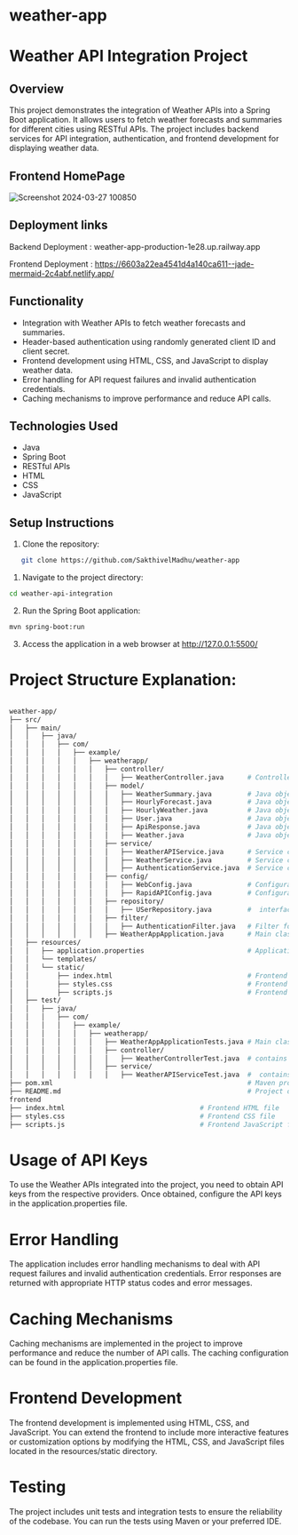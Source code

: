 # weather-app

# Weather API Integration Project

## Overview

This project demonstrates the integration of Weather APIs into a Spring Boot application. It allows users to fetch weather forecasts and summaries for different cities using RESTful APIs. The project includes backend services for API integration, authentication, and frontend development for displaying weather data.


## Frontend HomePage

![Screenshot 2024-03-27 100850](https://github.com/SakthivelMadhu/weather-app/assets/62326876/a76f77c0-08ea-4c2b-aadf-b8d283e76b4d)





## Deployment links

Backend Deployment : weather-app-production-1e28.up.railway.app

Frontend Deployment : https://6603a22ea4541d4a140ca611--jade-mermaid-2c4abf.netlify.app/


## Functionality

- Integration with Weather APIs to fetch weather forecasts and summaries.
- Header-based authentication using randomly generated client ID and client secret.
- Frontend development using HTML, CSS, and JavaScript to display weather data.
- Error handling for API request failures and invalid authentication credentials.
- Caching mechanisms to improve performance and reduce API calls.

## Technologies Used

- Java
- Spring Boot
- RESTful APIs
- HTML
- CSS
- JavaScript

## Setup Instructions

1. Clone the repository:

```bash
   git clone https://github.com/SakthivelMadhu/weather-app
```

1. Navigate to the project directory:
```bash
cd weather-api-integration
```

2. Run the Spring Boot application:
```bash
mvn spring-boot:run
```

3. Access the application in a web browser at http://127.0.0.1:5500/


# Project  Structure Explanation:

```bash

weather-app/
├── src/
│   ├── main/
│   │   ├── java/
│   │   │   ├── com/
│   │   │   │   ├── example/
│   │   │   │   │   ├── weatherapp/
│   │   │   │   │   │   ├── controller/
│   │   │   │   │   │   │   ├── WeatherController.java      # Controller class to handle HTTP requests
│   │   │   │   │   │   ├── model/
│   │   │   │   │   │   │   ├── WeatherSummary.java         # Java object for weather summary
│   │   │   │   │   │   │   ├── HourlyForecast.java         # Java object for hourly forecast
│   │   │   │   │   │   │   ├── HourlyWeather.java          # Java object for hourly weather details
│   │   │   │   │   │   │   ├── User.java                   # Java object for User details
│   │   │   │   │   │   │   ├── ApiResponse.java            # Java object for api response details
│   │   │   │   │   │   │   ├── Weather.java                # Java object for  weather details
│   │   │   │   │   │   ├── service/
│   │   │   │   │   │   │   ├── WeatherAPIService.java      # Service class to integrate Weather API
│   │   │   │   │   │   │   ├── WeatherService.java         # Service class to integrate Weather 
│   │   │   │   │   │   │   ├── AuthenticationService.java  # Service class for header-based authentication
│   │   │   │   │   │   ├── config/
│   │   │   │   │   │   │   ├── WebConfig.java              # Configuration class for filters/interceptors
│   │   │   │   │   │   │   ├── RapidAPIConfig.java         # Configuration class for RapidAPI integration
│   │   │   │   │   │   ├── repository/
│   │   │   │   │   │   │   ├── USerRepository.java         #  interface to fetch a user by their client ID.
│   │   │   │   │   │   ├── filter/
│   │   │   │   │   │   │   ├── AuthenticationFilter.java   # Filter for header-based authentication
│   │   │   │   │   │   ├── WeatherAppApplication.java      # Main class to run Spring Boot application
│   ├── resources/
│   │   ├── application.properties                          # Application properties file
│   │   └── templates/
│   │   └── static/
│   │       ├── index.html                                  # Frontend HTML file
│   │       ├── styles.css                                  # Frontend CSS file
│   │       ├── scripts.js                                  # Frontend JavaScript file
│   ├── test/
│   │   ├── java/
│   │   │   ├── com/
│   │   │   │   ├── example/
│   │   │   │   │   ├── weatherapp/
│   │   │   │   │   │   ├── WeatherAppApplicationTests.java # Main class to run Spring Boot test application
│   │   │   │   │   │   ├── controller/
│   │   │   │   │   │   │   ├── WeatherControllerTest.java  # contains unit tests for the WeatherController class.
│   │   │   │   │   │   ├── service/
│   │   │   │   │   │   │   ├── WeatherAPIServiceTest.java  #  contains unit tests for the WeatherAPIService class
├── pom.xml                                                 # Maven project configuration file
├── README.md                                               # Project documentation
frontend
├── index.html                                  # Frontend HTML file
├── styles.css                                  # Frontend CSS file
├── scripts.js                                  # Frontend JavaScript file
```




# Usage of API Keys
To use the Weather APIs integrated into the project, you need to obtain API keys from the respective providers. Once obtained, configure the API keys in the application.properties file.

# Error Handling
The application includes error handling mechanisms to deal with API request failures and invalid authentication credentials. Error responses are returned with appropriate HTTP status codes and error messages.

# Caching Mechanisms
Caching mechanisms are implemented in the project to improve performance and reduce the number of API calls. The caching configuration can be found in the application.properties file.

# Frontend Development
The frontend development is implemented using HTML, CSS, and JavaScript. You can extend the frontend to include more interactive features or customization options by modifying the HTML, CSS, and JavaScript files located in the resources/static directory.

# Testing
The project includes unit tests and integration tests to ensure the reliability of the codebase. You can run the tests using Maven or your preferred IDE.
```
